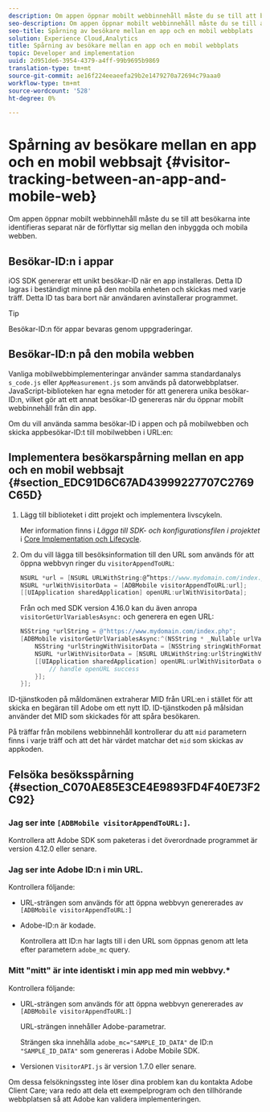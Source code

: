 ```yaml
---
description: Om appen öppnar mobilt webbinnehåll måste du se till att besökarna inte identifieras separat när de förflyttar sig mellan den inbyggda och mobila webben.
seo-description: Om appen öppnar mobilt webbinnehåll måste du se till att besökarna inte identifieras separat när de förflyttar sig mellan den inbyggda och mobila webben.
seo-title: Spårning av besökare mellan en app och en mobil webbplats
solution: Experience Cloud,Analytics
title: Spårning av besökare mellan en app och en mobil webbplats
topic: Developer and implementation
uuid: 2d951de6-3954-4379-a4ff-99b9695b9869
translation-type: tm+mt
source-git-commit: ae16f224eeaeefa29b2e1479270a72694c79aaa0
workflow-type: tm+mt
source-wordcount: '528'
ht-degree: 0%

---
```



# Spårning av besökare mellan en app och en mobil webbsajt  {#visitor-tracking-between-an-app-and-mobile-web}

Om appen öppnar mobilt webbinnehåll måste du se till att besökarna inte identifieras separat när de förflyttar sig mellan den inbyggda och mobila webben.

## Besökar-ID:n i appar

iOS SDK genererar ett unikt besökar-ID när en app installeras. Detta ID lagras i beständigt minne på den mobila enheten och skickas med varje träff. Detta ID tas bara bort när användaren avinstallerar programmet.

>[!TIP]
>
>Besökar-ID:n för appar bevaras genom uppgraderingar.

## Besökar-ID:n på den mobila webben

Vanliga mobilwebbimplementeringar använder samma standardanalys `s_code.js` eller `AppMeasurement.js` som används på datorwebbplatser. JavaScript-biblioteken har egna metoder för att generera unika besökar-ID:n, vilket gör att ett annat besökar-ID genereras när du öppnar mobilt webbinnehåll från din app.

Om du vill använda samma besökar-ID i appen och på mobilwebben och skicka appbesökar-ID:t till mobilwebben i URL:en:

## Implementera besökarspårning mellan en app och en mobil webbsajt {#section_EDC91D6C67AD43999227707C2769C65D}

1. Lägg till biblioteket i ditt projekt och implementera livscykeln.

   Mer information finns i *Lägga till SDK- och konfigurationsfilen i projektet* i [Core Implementation och Lifecycle](/help/ios/getting-started/dev-qs.md).
1. Om du vill lägga till besöksinformation till den URL som används för att öppna webbvyn ringer du `visitorAppendToURL`:

   ```objective-c
   NSURL *url = [NSURL URLWithString:@”https://www.mydomain.com/index.php"]; 
   NSURL *urlWithVisitorData = [ADBMobile visitorAppendToURL:url]; 
   [[UIApplication sharedApplication] openURL:urlWithVisitorData];
   ```

   Från och med SDK version 4.16.0 kan du även anropa `visitorGetUrlVariablesAsync:` och generera en egen URL:

   ```objective-c
   NSString *urlString = @"https://www.mydomain.com/index.php"; 
   [ADBMobile visitorGetUrlVariablesAsync:^(NSString * _Nullable urlVariables) { 
       NSString *urlStringWithVisitorData = [NSString stringWithFormat:@"%@?%@", urlString, urlVariables]; 
       NSURL *urlWithVisitorData = [NSURL URLWithString:urlStringWithVisitorData]; 
       [[UIApplication sharedApplication] openURL:urlWithVisitorData options:@{} completionHandler:^(BOOL success) { 
           // handle openURL success 
       }]; 
   }];
   ```

ID-tjänstkoden på måldomänen extraherar MID från URL:en i stället för att skicka en begäran till Adobe om ett nytt ID. ID-tjänstkoden på målsidan använder det MID som skickades för att spåra besökaren.

På träffar från mobilens webbinnehåll kontrollerar du att `mid` parametern finns i varje träff och att det här värdet matchar det `mid` som skickas av appkoden.

## Felsöka besöksspårning {#section_C070AE85E3CE4E9893FD4F40E73F2C92}

### Jag ser inte `[ADBMobile visitorAppendToURL:]`.

Kontrollera att Adobe SDK som paketeras i det överordnade programmet är version 4.12.0 eller senare.

### Jag ser inte Adobe ID:n i min URL.

Kontrollera följande:

* URL-strängen som används för att öppna webbvyn genererades av  `[ADBMobile visitorAppendToURL:]`

* Adobe-ID:n är kodade.

   Kontrollera att ID:n har lagts till i den URL som öppnas genom att leta efter parametern `adobe_mc` query.

### Mitt &quot;mitt&quot; är inte identiskt i min app med min webbvy.*

Kontrollera följande:

* URL-strängen som används för att öppna webbvyn genererades av `[ADBMobile visitorAppendToURL:]`

   URL-strängen innehåller Adobe-parametrar.

   Strängen ska innehålla `adobe_mc="SAMPLE_ID_DATA"` de ID:n `"SAMPLE_ID_DATA"` som genereras i Adobe Mobile SDK.

* Versionen `VisitorAPI.js` är version 1.7.0 eller senare.

Om dessa felsökningssteg inte löser dina problem kan du kontakta Adobe Client Care; vara redo att dela ett exempelprogram och den tillhörande webbplatsen så att Adobe kan validera implementeringen.
